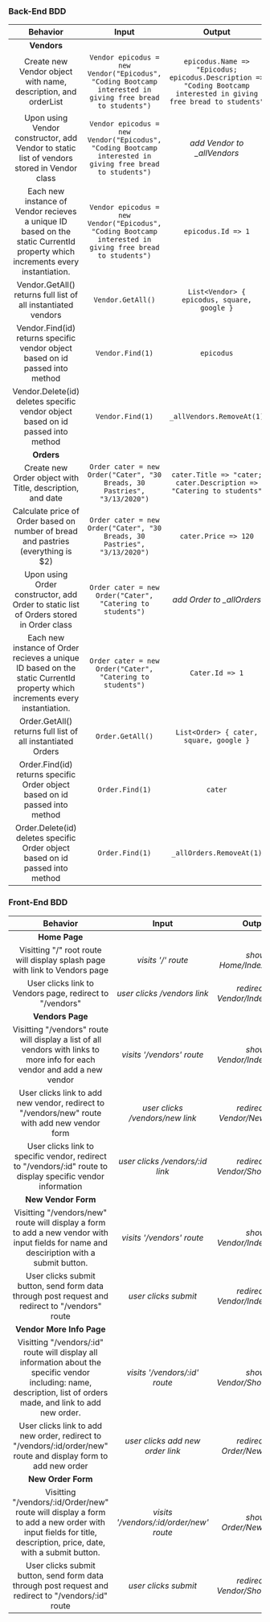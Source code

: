 ### Back-End BDD
|Behavior|Input|Output|
|:-:|:-:|:-:|
|**Vendors**|||
|Create new Vendor object with name, description, and orderList|`Vendor epicodus = new Vendor("Epicodus", "Coding Bootcamp interested in giving free bread to students")`|`epicodus.Name => "Epicodus; epicodus.Description => "Coding Bootcamp interested in giving free bread to students"`|
|Upon using Vendor constructor, add Vendor to static list of vendors stored in Vendor class|`Vendor epicodus = new Vendor("Epicodus", "Coding Bootcamp interested in giving free bread to students")`|*add Vendor to _allVendors*|
|Each new instance of Vendor recieves a unique ID based on the static CurrentId property which increments every instantiation.|`Vendor epicodus = new Vendor("Epicodus", "Coding Bootcamp interested in giving free bread to students")`|`epicodus.Id => 1`|
|Vendor.GetAll() returns full list of all instantiated vendors|`Vendor.GetAll()`|`List<Vendor> { epicodus, square, google }`|
|Vendor.Find(id) returns specific vendor object based on id passed into method|`Vendor.Find(1)`|`epicodus`|
|Vendor.Delete(id) deletes specific vendor object based on id passed into method|`Vendor.Find(1)`|`_allVendors.RemoveAt(1)`|
|**Orders**|||
|Create new Order object with Title, description, and date|`Order cater = new Order("Cater", "30 Breads, 30 Pastries", "3/13/2020")`|`cater.Title => "cater; cater.Description => "Catering to students"`|
|Calculate price of Order based on number of bread and pastries (everything is $2)|`Order cater = new Order("Cater", "30 Breads, 30 Pastries", "3/13/2020")`|`cater.Price => 120`|
|Upon using Order constructor, add Order to static list of Orders stored in Order class|`Order cater = new Order("Cater", "Catering to students")`|*add Order to _allOrders*|
|Each new instance of Order recieves a unique ID based on the static CurrentId property which increments every instantiation.|`Order cater = new Order("Cater", "Catering to students")`|`Cater.Id => 1`|
|Order.GetAll() returns full list of all instantiated Orders|`Order.GetAll()`|`List<Order> { cater, square, google }`|
|Order.Find(id) returns specific Order object based on id passed into method|`Order.Find(1)`|`cater`|
|Order.Delete(id) deletes specific Order object based on id passed into method|`Order.Find(1)`|`_allOrders.RemoveAt(1)`|


### Front-End BDD
|Behavior|Input|Output|
|:-:|:-:|:-:|
|**Home Page**|||
|Visitting "/" root route will display splash page with link to Vendors page|*visits '/' route*|*show Home/Index.cshtml*|
|User clicks link to Vendors page, redirect to "/vendors"|*user clicks /vendors link*|*redirect to Vendor/Index.cshtml*|
|**Vendors Page**|||
|Visitting "/vendors" route will display a list of all vendors with links to more info for each vendor and add a new vendor|*visits '/vendors' route*|*show Vendor/Index.cshtml*|
|User clicks link to add new vendor, redirect to "/vendors/new" route with add new vendor form|*user clicks /vendors/new link*|*redirect to Vendor/New.cshtml*|
|User clicks link to specific vendor, redirect to "/vendors/:id" route to display specific vendor information|*user clicks /vendors/:id link*|*redirect to Vendor/Show.cshtml*|
|**New Vendor Form**|||
|Visitting "/vendors/new" route will display a form to add a new vendor with input fields for name and desciription with a submit button.|*visits '/vendors' route*|*show Vendor/Index.cshtml*|
|User clicks submit button, send form data through post request and redirect to "/vendors" route|*user clicks submit*|*redirect to Vendor/Index.cshtml*|
|**Vendor More Info Page**|||
|Visitting "/vendors/:id" route will display all information about the specific vendor including: name, description, list of orders made, and link to add new order.|*visits '/vendors/:id' route*|*show Vendor/Show.cshtml*|
|User clicks link to add new order, redirect to "/vendors/:id/order/new" route and display form to add new order|*user clicks add new order link*|*redirect to Order/New.cshtml*|
|**New Order Form**|||
|Visitting "/vendors/:id/Order/new" route will display a form to add a new order with input fields for title, description, price, date, with a submit button.|*visits '/vendors/:id/order/new' route*|*show Order/New.cshtml*|
|User clicks submit button, send form data through post request and redirect to "/vendors/:id" route|*user clicks submit*|*redirect to Vendor/Show.cshtml*|